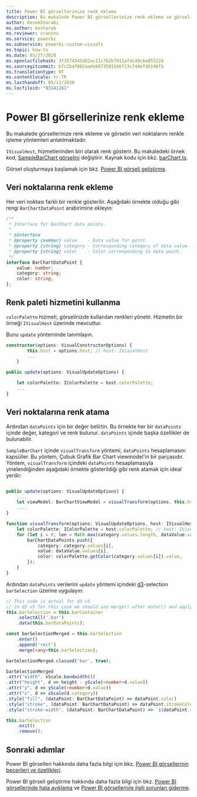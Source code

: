 ```yaml
---
title: Power BI görsellerinize renk ekleme
description: Bu makalede Power BI görsellerinize renk ekleme ve görselin veri noktalarını renkle işleme yöntemleri anlatılmaktadır.
author: KesemSharabi
ms.author: kesharab
ms.reviewer: sranins
ms.service: powerbi
ms.subservice: powerbi-custom-visuals
ms.topic: how-to
ms.date: 03/27/2020
ms.openlocfilehash: 3f3574545d82ac11c762b7011afdc49cbe855224
ms.sourcegitcommit: bfc2baf862aade6873501566f13c744efdd146f3
ms.translationtype: HT
ms.contentlocale: tr-TR
ms.lasthandoff: 05/13/2020
ms.locfileid: "83141161"
---
```

# <a name="add-colors-to-your-power-bi-visuals"></a>Power BI görsellerinize renk ekleme

Bu makalede görsellerinize renk ekleme ve görselin veri noktalarını renkle işleme yöntemleri anlatılmaktadır.

`IVisualHost`, hizmetlerinden biri olarak renk gösterir.
Bu makaledeki örnek kod, [SampleBarChart görselini](https://github.com/microsoft/PowerBI-visuals-sampleBarChart) değiştirir.
Kaynak kodu için bkz. [barChart.ts](https://github.com/microsoft/PowerBI-visuals-sampleBarChart/blob/master/src/barChart.ts).

Görsel oluşturmaya başlamak için bkz. [Power BI görseli geliştirme](custom-visual-develop-tutorial.md).

## <a name="add-color-to-data-points"></a>Veri noktalarına renk ekleme

Her veri noktası farklı bir renkle gösterilir.
Aşağıdaki örnekte olduğu gibi rengi `BarChartDataPoint` arabirimine ekleyin:

```typescript
/**
 * Interface for BarChart data points.
 *
 * @interface
 * @property {number} value    - Data value for point.
 * @property {string} category - Corresponding category of data value.
 * @property {string} color    - Color corresponding to data point.
 */
interface BarChartDataPoint {
    value: number;
    category: string;
    color: string;
};
```

## <a name="use-the-color-palette-service"></a>Renk paleti hizmetini kullanma

`colorPalette` hizmeti, görselinizde kullanılan renkleri yönetir.
Hizmetin bir örneği `IVisualHost` üzerinde mevcuttur.

Bunu `update` yönteminde tanımlayın.

```typescript
constructor(options: VisualConstructorOptions) {
        this.host = options.host; // host: IVisualHost
        ...
    }

public update(options: VisualUpdateOptions) {

    let colorPalette: IColorPalette = host.colorPalette;
    ...
}
```

## <a name="assigning-color-to-data-points"></a>Veri noktalarına renk atama

Ardından `dataPoints` için bir değer belirtin.
Bu örnekte her bir `dataPoints` içinde değer, kategori ve renk bulunur.
`dataPoints` içinde başka özellikler de bulunabilir.

`SampleBarChart` içinde `visualTransform` yöntemi, `dataPoints` hesaplamasını kapsüller.
Bu yöntem, Çubuk Grafik Bar Chart viewmodel'in bir parçasıdır.
Yöntem, `visualTransform` içindeki `dataPoints` hesaplamasıyla yinelendiğinden aşağıdaki örnekte gösterildiği gibi renk atamak için ideal yerdir:

```typescript

public update(options: VisualUpdateOptions) {
    ....
    let viewModel: BarChartViewModel = visualTransform(options, this.host);
    ....
}

function visualTransform(options: VisualUpdateOptions, host: IVisualHost): BarChartViewModel {
    let colorPalette: IColorPalette = host.colorPalette; // host: IVisualHost
    for (let i = 0, len = Math.max(category.values.length, dataValue.values.length); i < len; i++) {
        barChartDataPoints.push({
            category: category.values[i],
            value: dataValue.values[i],
            color: colorPalette.getColor(category.values[i]).value,
        });
    }
}
```

Ardından `dataPoints` verilerini `update` yöntemi içindeki [d3](https://d3js.org/)-selection `barSelection` üzerine uygulayın:

```typescript
// This code is actual for d3 v5
// in d3 v5 for this case we should use merge() after enter() and apply changes on barSelectionMerged
this.barSelection = this.barContainer
    .selectAll('.bar')
    .data(this.barDataPoints);

const barSelectionMerged = this.barSelection
    .enter()
    .append('rect')
    .merge(<any>this.barSelection);

barSelectionMerged.classed('bar', true);

barSelectionMerged
.attr("width", xScale.bandwidth())
.attr("height", d => height - yScale(<number>d.value))
.attr("y", d => yScale(<number>d.value))
.attr("x", d => xScale(d.category))
.style("fill", (dataPoint: BarChartDataPoint) => dataPoint.color)
.style("stroke", (dataPoint: BarChartDataPoint) => dataPoint.strokeColor)
.style("stroke-width", (dataPoint: BarChartDataPoint) => `${dataPoint.strokeWidth}px`);

this.barSelection
    .exit()
    .remove();
```

## <a name="next-steps"></a>Sonraki adımlar

Power BI görselleri hakkında daha fazla bilgi için bkz. [Power BI görsellerinin becerileri ve özellikleri](capabilities.md).

Power BI görseli geliştirme hakkında daha fazla bilgi için bkz. [Power BI görsellerinde hata ayıklama](visuals-how-to-debug.md) ve [Power BI görselleriyle ilgili sorunları giderme](power-bi-custom-visuals-troubleshoot.md).
